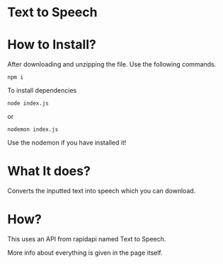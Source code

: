 # Text to Speech

# How to Install?

After downloading and unzipping the file.
Use the following commands.

    npm i

To install dependencies

    node index.js

or

    nodemon index.js

Use the nodemon if you have installed it!

# What It does?

Converts the inputted text into speech which you can download.

# How?

This uses an API from rapidapi named Text to Speech.

More info about everything is given in the page itself.
